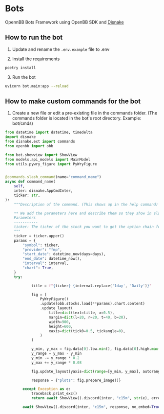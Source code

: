 # Bots

OpennBB Bots Framework using OpenBB SDK and [Disnake](
    https://github.com/DisnakeDev/disnake
)

## How to run the bot

1. Update and rename the `.env.example` file to .env

2. Install the requirements

```bash
poetry install
```


3. Run the bot

```bash
uvicorn bot.main:app --reload
```

## How to make custom commands for the bot

1. Create a new file or edit a pre-existing file in the commands folder. (The commands folder is located in the bot's root directory.
Example: bot/cmds)

```python
from datetime import datetime, timedelta
import disnake
from disnake.ext import commands
from openbb import obb

from bot.showview import ShowView
from models.api_models import MainModel
from utils.pywry_figure import PyWryFigure


@commands.slash_command(name="command_name")
async def command_name(
    self,
    inter: disnake.AppCmdInter,
    ticker: str,
):
    """Description of the command. (This shows up in the help command)

    ** We add the parameters here and describe them so they show in slash command help.
    Parameters
    -----------
    ticker: The ticker of the stock you want to get the option chain for.
    """
    ticker = ticker.upper()
    params = {
        "symbol": ticker,
        "provider": "fmp",
        "start_date": datetime_now(days=days),
        "end_date": datetime_now(),
        "interval": interval,
        "chart": True,
    }
    try:

            title = f"{ticker} {interval.replace('1day', 'Daily')}"

            fig = (
                PyWryFigure()
                .update(obb.stocks.load(**params).chart.content)
                .update_layout(
                    title=dict(text=title, x=0.5),
                    margin=dict(l=20, r=20, t=40, b=20),
                    width=900,
                    height=600,
                    xaxis=dict(tick0=0.5, tickangle=0),
                )
            )

            y_min, y_max = fig.data[0].low.min(), fig.data[0].high.max()
            y_range = y_max - y_min
            y_min -= y_range * 0.2
            y_max += y_range * 0.08

            fig.update_layout(yaxis=dict(range=[y_min, y_max], autorange=False))

            response = {"plots": fig.prepare_image()}

        except Exception as e:
            traceback.print_exc()
            return await ShowView().discord(inter, "c15m", str(e), error=True)

        await ShowView().discord(inter, "c15m", response, no_embed=True)
```
